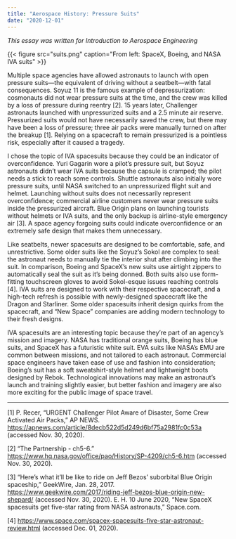 ```yaml
---
title: "Aerospace History: Pressure Suits"
date: "2020-12-01"
---
```

*This essay was written for Introduction to Aerospace Engineering*

{{< figure src="suits.png" caption="From left: SpaceX, Boeing, and NASA IVA suits" >}}

Multiple space agencies have allowed astronauts to launch with open pressure suits—the equivalent of driving without a seatbelt—with fatal consequences. Soyuz 11 is the famous example of depressurization: cosmonauts did not wear pressure suits at the time, and the crew was killed by a loss of pressure during reentry [2]. 15 years later, Challenger astronauts launched with unpressurized suits and a 2.5 minute air reserve. Pressurized suits would not have necessarily saved the crew, but there may have been a loss of pressure; three air packs were manually turned on after the breakup [1]. Relying on a spacecraft to remain pressurized is a pointless risk, especially after it caused a tragedy. 

I chose the topic of IVA spacesuits because they could be an indicator of overconfidence. Yuri Gagarin wore a pilot’s pressure suit, but Soyuz astronauts didn’t wear IVA suits because the capsule is cramped; the pilot needs a stick to reach some controls. Shuttle astronauts also initially wore pressure suits, until NASA switched to an unpressurized flight suit and helmet. Launching without suits does not necessarily represent overconfidence; commercial airline customers never wear pressure suits inside the pressurized aircraft. Blue Origin plans on launching tourists without helmets or IVA suits, and the only backup is airline-style emergency air [3]. A space agency forgoing suits could indicate overconfidence or an extremely safe design that makes them unnecessary. 

Like seatbelts, newer spacesuits are designed to be comfortable, safe, and unrestrictive. Some older suits like the Soyuz’s Sokol are complex to seal: the astronaut needs to manually tie the interior shut after climbing into the suit. In comparison, Boeing and SpaceX’s new suits use airtight zippers to automatically seal the suit as it’s being donned. Both suits also use form-fitting touchscreen gloves to avoid Sokol-esque issues reaching controls [4]. IVA suits are designed to work with their respective spacecraft, and a high-tech refresh is possible with newly-designed spacecraft like the Dragon and Starliner. Some older spacesuits inherit design quirks from the spacecraft, and “New Space” companies are adding modern technology to their fresh designs. 

IVA spacesuits are an interesting topic because they’re part of an agency’s mission and imagery. NASA has traditional orange suits, Boeing has blue suits, and SpaceX has a futuristic 
white suit. EVA suits like NASA’s EMU are common between missions, and not tailored to each astronaut. Commercial space engineers have taken ease of use and fashion into consideration; Boeing’s suit has a soft sweatshirt-style helmet and lightweight boots designed by Rebok. Technological innovations may make an astronaut’s launch and training slightly easier, but better fashion and imagery are also more exciting for the public image of space travel. 

---

[1]	P. Recer, “URGENT Challenger Pilot Aware of Disaster, Some Crew Activated Air Packs,” AP NEWS. https://apnews.com/article/8decb522d5d249d6bf75a2981fc0c53a (accessed Nov. 30, 2020).

[2]	“The Partnership - ch5-6.”
https://www.hq.nasa.gov/office/pao/History/SP-4209/ch5-6.htm (accessed Nov. 30, 	2020).

[3]	“Here’s what it’ll be like to ride on Jeff Bezos’ suborbital Blue Origin spaceship,” GeekWire, Jan. 28, 2017.
https://www.geekwire.com/2017/riding-jeff-bezos-blue-origin-new-shepard/ (accessed 	Nov. 30, 2020).
E. H. 10 June 2020, “New SpaceX spacesuits get five-star rating from NASA astronauts,” Space.com.

[4]	https://www.space.com/spacex-spacesuits-five-star-astronaut-review.html (accessed Dec. 	01, 2020).